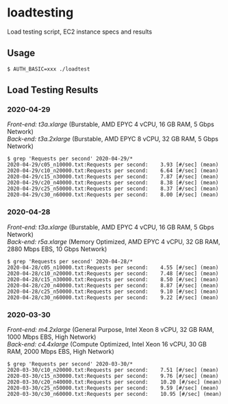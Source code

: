 # loadtesting
Load testing script, EC2 instance specs and results

## Usage
```
$ AUTH_BASIC=xxx ./loadtest
```

## Load Testing Results

### 2020-04-29

*Front-end: t3a.xlarge* (Burstable, AMD EPYC 4 vCPU, 16 GB RAM, 5 Gbps Network)  
*Back-end: t3a.2xlarge* (Burstable, AMD EPYC 8 vCPU, 32 GB RAM, 5 Gbps Network)  

```
$ grep 'Requests per second' 2020-04-29/*
2020-04-29/c05_n10000.txt:Requests per second:    3.93 [#/sec] (mean)
2020-04-29/c10_n20000.txt:Requests per second:    6.64 [#/sec] (mean)
2020-04-29/c15_n30000.txt:Requests per second:    7.87 [#/sec] (mean)
2020-04-29/c20_n40000.txt:Requests per second:    8.38 [#/sec] (mean)
2020-04-29/c25_n50000.txt:Requests per second:    8.37 [#/sec] (mean)
2020-04-29/c30_n60000.txt:Requests per second:    8.00 [#/sec] (mean)

```

### 2020-04-28

*Front-end: t3a.xlarge* (Burstable, AMD EPYC 4 vCPU, 16 GB RAM, 5 Gbps Network)  
*Back-end: r5a.xlarge* (Memory Optimized, AMD EPYC 4 vCPU, 32 GB RAM, 2880 Mbps EBS, 10 Gbps Network)  

```
$ grep 'Requests per second' 2020-04-28/*
2020-04-28/c05_n10000.txt:Requests per second:    4.55 [#/sec] (mean)
2020-04-28/c10_n20000.txt:Requests per second:    7.48 [#/sec] (mean)
2020-04-28/c15_n30000.txt:Requests per second:    8.50 [#/sec] (mean)
2020-04-28/c20_n40000.txt:Requests per second:    8.87 [#/sec] (mean)
2020-04-28/c25_n50000.txt:Requests per second:    9.10 [#/sec] (mean)
2020-04-28/c30_n60000.txt:Requests per second:    9.22 [#/sec] (mean)
```

### 2020-03-30

*Front-end: m4.2xlarge* (General Purpose, Intel Xeon 8 vCPU, 32 GB RAM, 1000 Mbps EBS, High Network)  
*Back-end: c4.4xlarge* (Compute Optimized, Intel Xeon 16 vCPU, 30 GB RAM, 2000 Mbps EBS, High Network)  

```
$ grep 'Requests per second' 2020-03-30/*
2020-03-30/c10_n20000.txt:Requests per second:    7.51 [#/sec] (mean)
2020-03-30/c15_n30000.txt:Requests per second:    9.76 [#/sec] (mean)
2020-03-30/c20_n40000.txt:Requests per second:    10.20 [#/sec] (mean)
2020-03-30/c25_n50000.txt:Requests per second:    9.59 [#/sec] (mean)
2020-03-30/c30_n60000.txt:Requests per second:    10.95 [#/sec] (mean)
```
